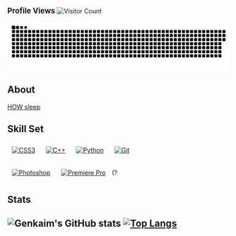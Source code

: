 
<big>**Profile Views**</big> ![Visitor Count](https://profile-counter.glitch.me/genkiam/count.svg)

![GitHub Snake Light](https://raw.githubusercontent.com/genkaim/genkaim/output/github-contribution-grid-snake.svg)


## About
[HOW sleep](https://genkaim.github.io)



## Skill Set  

<a href="https://www.w3schools.com/css/" target="_blank"><img style="margin: 10px" src="https://profilinator.rishav.dev/skills-assets/css3-original-wordmark.svg" alt="CSS3" height="65" /></a>       <a href="https://www.cplusplus.com/" target="_blank"><img style="margin: 10px" src="https://profilinator.rishav.dev/skills-assets/cplusplus-original.svg" alt="C++" height="65" /></a>              <a href="https://www.python.org/" target="_blank"><img style="margin: 10px" src="https://profilinator.rishav.dev/skills-assets/python-original.svg" alt="Python" height="65" /></a>       <a href="https://github.com/" target="_blank"><img style="margin: 10px" src="https://profilinator.rishav.dev/skills-assets/git-scm-icon.svg" alt="Git" height="65" /></a>         

<a href="https://www.adobe.com/in/products/photoshop.html" target="_blank"><img style="margin: 10px" src="https://profilinator.rishav.dev/skills-assets/photoshop-plain.svg" alt="Photoshop" height="55" /></a>            <a href="https://www.adobe.com/in/products/premiere.html" target="_blank"><img style="margin: 10px" src="https://profilinator.rishav.dev/skills-assets/adobepremierepro.png" alt="Premiere Pro" height="55" /></a>          (?

## Stats
![Genkaim's GitHub stats](https://github-readme-stats.vercel.app/api?username=Genkaim&show_icons=true&theme=tokyonight) [![Top Langs](https://github-readme-stats.vercel.app/api/top-langs/?username=genkaim&layout=compact)](https://github.com/genkaim/github-readme-stats)
---------
